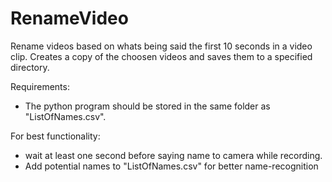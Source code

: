 # RenameVideo
Rename videos based on whats being said the first 10 seconds in a video clip. 
Creates a copy of the choosen videos and saves them to a specified directory.

Requirements:
 - The python program should be stored in the same folder as "ListOfNames.csv".
 
For best functionality: 
 - wait at least one second before saying name to camera while recording. 
 - Add potential names to "ListOfNames.csv" for better name-recognition
